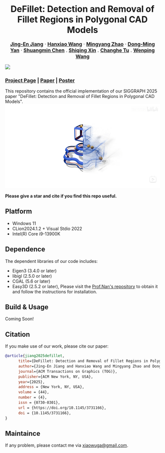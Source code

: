 <p align="center">
  <p align="center">
    <h1 align="center">DeFillet: Detection and Removal of Fillet Regions in Polygonal CAD Models</h1>
  </p>
  <p align="center" style="font-size:16px">
    <a target="_blank" href="https://xiaowuga.github.io/"><strong>Jing-En Jiang</strong></a>
    ·
    <a target="_blank" href="https://github.com/hanxiaowang00"><strong>Hanxiao Wang</strong></a>
    ·
    <a target="_blank" href="https://zikai1.github.io/"><strong>Mingyang Zhao</strong></a>
    ·
    <a target="_blank" href="https://sites.google.com/site/yandongming/"><strong>Dong-Ming Yan</strong></a>
    ·
    <a target="_blank" href="https://xk.qust.edu.cn/info/1041/4695.htm"><strong>Shuangmin Chen</strong></a>
    .
    <a target="_blank" href="https://irc.cs.sdu.edu.cn/~shiqing/index.html"><strong>Shiqing Xin</strong></a>
    .
    <a target="_blank" href="https://faculty.sdu.edu.cn/tuzhanghe/en/index.htm"><strong>Changhe Tu</strong></a>
    .
    <a target="_blank" href="https://engineering.tamu.edu/cse/profiles/Wang-Wenping.html"><strong>Wenping Wang</strong></a>
</p>


![](./asset/teaser2.png)
### [Project Page](https://github.com/xiaowuga/DeFillet) | [Paper](https://github.com/xiaowuga/DeFillet) | [Poster](https://github.com/xiaowuga/DeFillet)

This repository contains the official implementation of our SIGGRAPH 2025 paper "DeFillet: Detection and Removal of Fillet Regions in Polygonal CAD Models".
[![点击观看视频](./asset/img.png)](https://www.bilibili.com/video/BV1sW8wz6EEc/?vd_source=092295aa747638ab207808257f039dea)

**Please give a star and cite if you find this repo useful.**

## Platform
- Windows 11
- CLion2024.1.2 +  Visual Stdio 2022
- Intel(R) Core i9-13900K

## Dependence

The dependent libraries of our code includes:
- Eigen3 (3.4.0 or later)
- libigl (2.5.0 or later)
- CGAL (5.6 or later)
- Easy3D (2.5.2 or later), Please visit the [Prof.Nan's repository](https://github.com/LiangliangNan/Easy3D) to obtain it and follow the instructions for installation.



## Build & Usage

Coming Soon! 

## Citation
If you make use of our work, please cite our paper:

```bibtex
@article{jiang2025defillet,
      title={DeFillet: Detection and Removal of Fillet Regions in Polygonal CAD Models}, 
      author={Jing-En Jiang and Hanxiao Wang and Mingyang Zhao and Dong-Ming Yan and Chen, Shuangmin and Xin, Shiqing and Tu, Changhe and Wang, Wenping },
      journal={ACM Transactions on Graphics (TOG)},
      publisher={ACM New York, NY, USA},
      year={2025},
      address = {New York, NY, USA},
      volume = {44},
      number = {4},
      issn = {0730-0301},
      url = {https://doi.org/10.1145/3731166},
      doi = {10.1145/3731166},
}
```


## Maintaince

If any problem, please contact me via <xiaowuga@gmail.com>.






